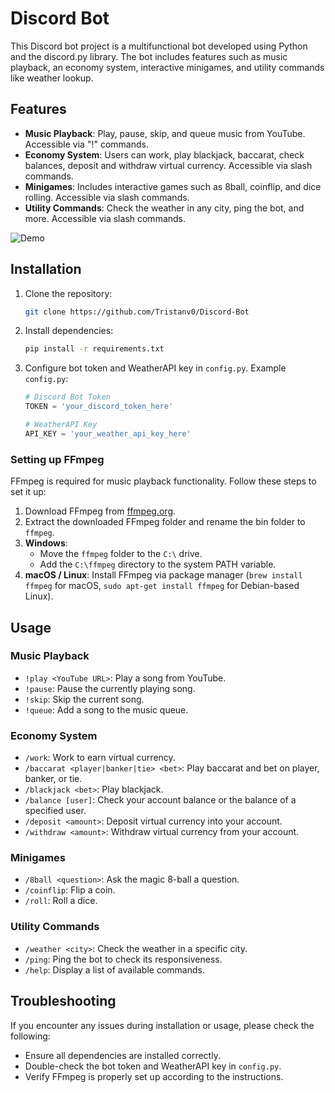 # Discord Bot

This Discord bot project is a multifunctional bot developed using Python and the discord.py library. The bot includes features such as music playback, an economy system, interactive minigames, and utility commands like weather lookup.

## Features

- **Music Playback**: Play, pause, skip, and queue music from YouTube. Accessible via "!" commands.
- **Economy System**: Users can work, play blackjack, baccarat, check balances, deposit and withdraw virtual currency. Accessible via slash commands.
- **Minigames**: Includes interactive games such as 8ball, coinflip, and dice rolling. Accessible via slash commands.
- **Utility Commands**: Check the weather in any city, ping the bot, and more. Accessible via slash commands.

![Demo](https://s12.gifyu.com/images/Sayxn.gif)

## Installation

1. Clone the repository:

    ```bash
    git clone https://github.com/Tristanv0/Discord-Bot
    ```

2. Install dependencies:

    ```bash
    pip install -r requirements.txt
    ```

3. Configure bot token and WeatherAPI key in `config.py`. Example `config.py`:

    ```python
    # Discord Bot Token
    TOKEN = 'your_discord_token_here'

    # WeatherAPI Key
    API_KEY = 'your_weather_api_key_here'
    ```

### Setting up FFmpeg

FFmpeg is required for music playback functionality. Follow these steps to set it up:

1. Download FFmpeg from [ffmpeg.org](https://ffmpeg.org).
2. Extract the downloaded FFmpeg folder and rename the bin folder to `ffmpeg`.
3. **Windows**:
    - Move the `ffmpeg` folder to the `C:\` drive.
    - Add the `C:\ffmpeg` directory to the system PATH variable.
4. **macOS / Linux**: Install FFmpeg via package manager (`brew install ffmpeg` for macOS, `sudo apt-get install ffmpeg` for Debian-based Linux).

## Usage

### Music Playback

- `!play <YouTube URL>`: Play a song from YouTube.
- `!pause`: Pause the currently playing song.
- `!skip`: Skip the current song.
- `!queue`: Add a song to the music queue.

### Economy System

- `/work`: Work to earn virtual currency.
- `/baccarat <player|banker|tie> <bet>`: Play baccarat and bet on player, banker, or tie.
- `/blackjack <bet>`: Play blackjack.
- `/balance [user]`: Check your account balance or the balance of a specified user.
- `/deposit <amount>`: Deposit virtual currency into your account.
- `/withdraw <amount>`: Withdraw virtual currency from your account.

### Minigames

- `/8ball <question>`: Ask the magic 8-ball a question.
- `/coinflip`: Flip a coin.
- `/roll`: Roll a dice.

### Utility Commands

- `/weather <city>`: Check the weather in a specific city.
- `/ping`: Ping the bot to check its responsiveness.
- `/help`: Display a list of available commands.

## Troubleshooting

If you encounter any issues during installation or usage, please check the following:

- Ensure all dependencies are installed correctly.
- Double-check the bot token and WeatherAPI key in `config.py`.
- Verify FFmpeg is properly set up according to the instructions.


